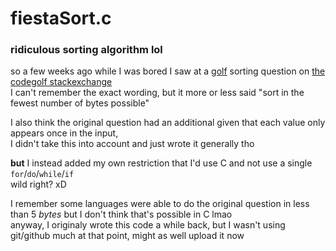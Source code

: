 # fiestaSort.c
### ridiculous sorting algorithm lol

so a few weeks ago while I was bored I saw at a [golf](https://en.wikipedia.org/wiki/Code_golf) sorting question on [the codegolf stackexchange](https://codegolf.stackexchange.com/)  
I can't remember the exact wording, but it more or less said "sort in the fewest number of bytes possible"  

I also think the original question had an additional given that each value only appears once in the input,  
I didn't take this into account and just wrote it generally tho  

**but** I instead added my own restriction that I'd use C and not use a single `for`/`do`/`while`/`if`  
wild right? xD

I remember some languages were able to do the original question in less than 5 *bytes* but I don't think that's possible in C lmao  
anyway, I originaly wrote this code a while back, but I wasn't using git/github much at that point, might as well upload it now
